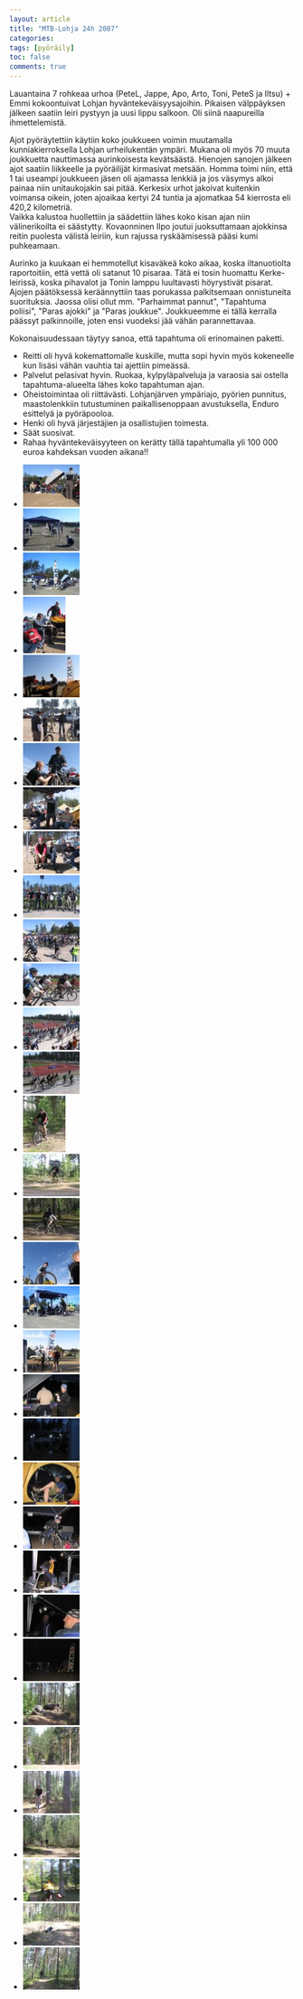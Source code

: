 ```yaml
---
layout: article
title: "MTB-Lohja 24h 2007"
categories:
tags: [pyöräily]
toc: false
comments: true
---
```


Lauantaina 7 rohkeaa urhoa (PeteL, Jappe, Apo, Arto, Toni, PeteS ja
Iltsu) + Emmi kokoontuivat Lohjan hyväntekeväisyysajoihin. Pikaisen
välppäyksen jälkeen saatiin leiri pystyyn ja uusi lippu salkoon. Oli
siinä naapureilla ihmettelemistä.

Ajot pyöräytettiin käytiin koko joukkueen voimin muutamalla
kunniakierroksella Lohjan urheilukentän ympäri. Mukana oli myös 70 muuta
joukkuetta nauttimassa aurinkoisesta kevätsäästä. Hienojen sanojen
jälkeen ajot saatiin liikkeelle ja pyöräilijät kirmasivat metsään. Homma
toimi niin, että 1 tai useampi joukkueen jäsen oli ajamassa lenkkiä ja
jos väsymys alkoi painaa niin unitaukojakin sai pitää. Kerkesix urhot
jakoivat kuitenkin voimansa oikein, joten ajoaikaa kertyi 24 tuntia ja
ajomatkaa 54 kierrosta eli 420,2 kilometriä.\
Vaikka kalustoa huollettiin ja säädettiin lähes koko kisan ajan niin
välinerikoilta ei säästytty. Kovaonninen Ilpo joutui juoksuttamaan
ajokkinsa reitin puolesta välistä leiriin, kun rajussa ryskäämisessä
pääsi kumi puhkeamaan.

Aurinko ja kuukaan ei hemmotellut kisaväkeä koko aikaa, koska
iltanuotiolta raportoitiin, että vettä oli satanut 10 pisaraa. Tätä ei
tosin huomattu Kerke-leirissä, koska pihavalot ja Tonin lamppu
luultavasti höyrystivät pisarat.\
Ajojen päätöksessä keräännyttiin taas porukassa palkitsemaan
onnistuneita suorituksia. Jaossa olisi ollut mm. "Parhaimmat pannut",
"Tapahtuma poliisi", "Paras ajokki" ja "Paras joukkue". Joukkueemme ei
tällä kerralla päässyt palkinnoille, joten ensi vuodeksi jää vähän
parannettavaa.

Kokonaisuudessaan täytyy sanoa, että tapahtuma oli erinomainen paketti.

- Reitti oli hyvä kokemattomalle kuskille, mutta sopi hyvin myös
  kokeneelle kun lisäsi vähän vauhtia tai ajettiin pimeässä.
- Palvelut pelasivat hyvin. Ruokaa, kylpyläpalveluja ja varaosia sai
  ostella tapahtuma-alueelta lähes koko tapahtuman ajan.
- Oheistoimintaa oli riittävästi. Lohjanjärven ympäriajo, pyörien
  punnitus, maastolenkkiin tutustuminen paikallisenoppaan
  avustuksella, Enduro esittelyä ja pyöräpooloa.
- Henki oli hyvä järjestäjien ja osallistujien toimesta.
- Säät suosivat.
- Rahaa hyväntekeväisyyteen on kerätty tällä tapahtumalla yli 100 000
  euroa kahdeksan vuoden aikana!!

<div class="th-grid image-gallery" markdown="1">

- [![](/images/mtb-Lohja-24h-2007/Thumbnails/mtb%20lohja%2024%202007%2001b.jpg)](/images/mtb-Lohja-24h-2007/mtb%20lohja%2024%202007%2001b.jpg)
- [![](/images/mtb-Lohja-24h-2007/Thumbnails/mtb%20lohja%2024%202007%2001c.jpg)](/images/mtb-Lohja-24h-2007/mtb%20lohja%2024%202007%2001c.jpg)
- [![](/images/mtb-Lohja-24h-2007/Thumbnails/mtb%20lohja%2024%202007%2001d.jpg)](/images/mtb-Lohja-24h-2007/mtb%20lohja%2024%202007%2001d.jpg)
- [![](/images/mtb-Lohja-24h-2007/Thumbnails/mtb%20lohja%2024%202007%2002b.jpg)](/images/mtb-Lohja-24h-2007/mtb%20lohja%2024%202007%2002b.jpg)
- [![](/images/mtb-Lohja-24h-2007/Thumbnails/mtb%20lohja%2024%202007%2003b.jpg)](/images/mtb-Lohja-24h-2007/mtb%20lohja%2024%202007%2003b.jpg)
- [![](/images/mtb-Lohja-24h-2007/Thumbnails/mtb%20lohja%2024%202007%2004b.jpg)](/images/mtb-Lohja-24h-2007/mtb%20lohja%2024%202007%2004b.jpg)
- [![](/images/mtb-Lohja-24h-2007/Thumbnails/mtb%20lohja%2024%202007%2005b.jpg)](/images/mtb-Lohja-24h-2007/mtb%20lohja%2024%202007%2005b.jpg)
- [![](/images/mtb-Lohja-24h-2007/Thumbnails/mtb%20lohja%2024%202007%2006b.jpg)](/images/mtb-Lohja-24h-2007/mtb%20lohja%2024%202007%2006b.jpg)
- [![](/images/mtb-Lohja-24h-2007/Thumbnails/mtb%20lohja%2024%202007%2007b.jpg)](/images/mtb-Lohja-24h-2007/mtb%20lohja%2024%202007%2007b.jpg)
- [![](/images/mtb-Lohja-24h-2007/Thumbnails/mtb%20lohja%2024%202007%2009b.jpg)](/images/mtb-Lohja-24h-2007/mtb%20lohja%2024%202007%2009b.jpg)
- [![](/images/mtb-Lohja-24h-2007/Thumbnails/mtb%20lohja%2024%202007%2010b.jpg)](/images/mtb-Lohja-24h-2007/mtb%20lohja%2024%202007%2010b.jpg)
- [![](/images/mtb-Lohja-24h-2007/Thumbnails/mtb%20lohja%2024%202007%2012b.jpg)](/images/mtb-Lohja-24h-2007/mtb%20lohja%2024%202007%2012b.jpg)
- [![](/images/mtb-Lohja-24h-2007/Thumbnails/mtb%20lohja%2024%202007%2014b.jpg)](/images/mtb-Lohja-24h-2007/mtb%20lohja%2024%202007%2014b.jpg)
- [![](/images/mtb-Lohja-24h-2007/Thumbnails/mtb%20lohja%2024%202007%2015b.jpg)](/images/mtb-Lohja-24h-2007/mtb%20lohja%2024%202007%2015b.jpg)
- [![](/images/mtb-Lohja-24h-2007/Thumbnails/mtb%20lohja%2024%202007%2016b.jpg)](/images/mtb-Lohja-24h-2007/mtb%20lohja%2024%202007%2016b.jpg)
- [![](/images/mtb-Lohja-24h-2007/Thumbnails/mtb%20lohja%2024%202007%2017b.jpg)](/images/mtb-Lohja-24h-2007/mtb%20lohja%2024%202007%2017b.jpg)
- [![](/images/mtb-Lohja-24h-2007/Thumbnails/mtb%20lohja%2024%202007%2018b.jpg)](/images/mtb-Lohja-24h-2007/mtb%20lohja%2024%202007%2018b.jpg)
- [![](/images/mtb-Lohja-24h-2007/Thumbnails/mtb%20lohja%2024%202007%2020b.jpg)](/images/mtb-Lohja-24h-2007/mtb%20lohja%2024%202007%2020b.jpg)
- [![](/images/mtb-Lohja-24h-2007/Thumbnails/mtb%20lohja%2024%202007%2021b.jpg)](/images/mtb-Lohja-24h-2007/mtb%20lohja%2024%202007%2021b.jpg)
- [![](/images/mtb-Lohja-24h-2007/Thumbnails/mtb%20lohja%2024%202007%2023b.jpg)](/images/mtb-Lohja-24h-2007/mtb%20lohja%2024%202007%2023b.jpg)
- [![](/images/mtb-Lohja-24h-2007/Thumbnails/mtb%20lohja%2024%202007%2024b.jpg)](/images/mtb-Lohja-24h-2007/mtb%20lohja%2024%202007%2024b.jpg)
- [![](/images/mtb-Lohja-24h-2007/Thumbnails/mtb%20lohja%2024%202007%2025b.jpg)](/images/mtb-Lohja-24h-2007/mtb%20lohja%2024%202007%2025b.jpg)
- [![](/images/mtb-Lohja-24h-2007/Thumbnails/mtb%20lohja%2024%202007%2026b.jpg)](/images/mtb-Lohja-24h-2007/mtb%20lohja%2024%202007%2026b.jpg)
- [![](/images/mtb-Lohja-24h-2007/Thumbnails/mtb%20lohja%2024%202007%2027b.jpg)](/images/mtb-Lohja-24h-2007/mtb%20lohja%2024%202007%2027b.jpg)
- [![](/images/mtb-Lohja-24h-2007/Thumbnails/mtb%20lohja%2024%202007%2028b.jpg)](/images/mtb-Lohja-24h-2007/mtb%20lohja%2024%202007%2028b.jpg)
- [![](/images/mtb-Lohja-24h-2007/Thumbnails/mtb%20lohja%2024%202007%2029b.jpg)](/images/mtb-Lohja-24h-2007/mtb%20lohja%2024%202007%2029b.jpg)
- [![](/images/mtb-Lohja-24h-2007/Thumbnails/mtb%20lohja%2024%202007%2030b.jpg)](/images/mtb-Lohja-24h-2007/mtb%20lohja%2024%202007%2030b.jpg)
- [![](/images/mtb-Lohja-24h-2007/Thumbnails/mtb%20lohja%2024%202007%2036b.jpg)](/images/mtb-Lohja-24h-2007/mtb%20lohja%2024%202007%2036b.jpg)
- [![](/images/mtb-Lohja-24h-2007/Thumbnails/mtb%20lohja%2024%202007%2037b.jpg)](/images/mtb-Lohja-24h-2007/mtb%20lohja%2024%202007%2037b.jpg)
- [![](/images/mtb-Lohja-24h-2007/Thumbnails/mtb%20lohja%2024%202007%2038b.jpg)](/images/mtb-Lohja-24h-2007/mtb%20lohja%2024%202007%2038b.jpg)
- [![](/images/mtb-Lohja-24h-2007/Thumbnails/mtb%20lohja%2024%202007%2039b.jpg)](/images/mtb-Lohja-24h-2007/mtb%20lohja%2024%202007%2039b.jpg)
- [![](/images/mtb-Lohja-24h-2007/Thumbnails/mtb%20lohja%2024%202007%2040b.jpg)](/images/mtb-Lohja-24h-2007/mtb%20lohja%2024%202007%2040b.jpg)
- [![](/images/mtb-Lohja-24h-2007/Thumbnails/mtb%20lohja%2024%202007%2041b.jpg)](/images/mtb-Lohja-24h-2007/mtb%20lohja%2024%202007%2041b.jpg)
- [![](/images/mtb-Lohja-24h-2007/Thumbnails/mtb%20lohja%2024%202007%2042b.jpg)](/images/mtb-Lohja-24h-2007/mtb%20lohja%2024%202007%2042b.jpg)

</div>
